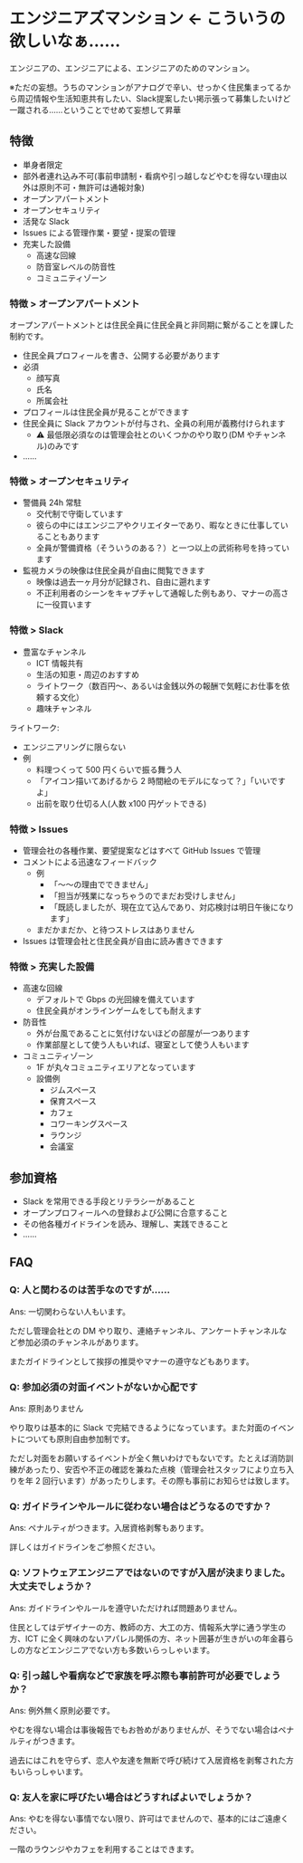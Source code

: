 # エンジニアズマンション ← こういうの欲しいなぁ……
エンジニアの、エンジニアによる、エンジニアのためのマンション。

※ただの妄想。うちのマンションがアナログで辛い、せっかく住民集まってるから周辺情報や生活知恵共有したい、Slack提案したい掲示張って募集したいけど一蹴される……ということでせめて妄想して昇華

## 特徴
- 単身者限定
- 部外者連れ込み不可(事前申請制・看病や引っ越しなどやむを得ない理由以外は原則不可・無許可は通報対象)
- オープンアパートメント
- オープンセキュリティ
- 活発な Slack
- Issues による管理作業・要望・提案の管理
- 充実した設備
  - 高速な回線
  - 防音室レベルの防音性
  - コミュニティゾーン

### 特徴 > オープンアパートメント
オープンアパートメントとは住民全員に住民全員と非同期に繋がることを課した制約です。

- 住民全員プロフィールを書き、公開する必要があります
- 必須
  - 顔写真
  - 氏名
  - 所属会社
- プロフィールは住民全員が見ることができます
- 住民全員に Slack アカウントが付与され、全員の利用が義務付けられます
  - :warning: 最低限必須なのは管理会社とのいくつかのやり取り(DM やチャンネル)のみです
- ……

### 特徴 > オープンセキュリティ
- 警備員 24h 常駐
  - 交代制で守衛しています
  - 彼らの中にはエンジニアやクリエイターであり、暇なときに仕事していることもあります
  - 全員が警備資格（そういうのある？）と一つ以上の武術称号を持っています
- 監視カメラの映像は住民全員が自由に閲覧できます
  - 映像は過去一ヶ月分が記録され、自由に遡れます
  - 不正利用者のシーンをキャプチャして通報した例もあり、マナーの高さに一役買います

### 特徴 > Slack
- 豊富なチャンネル
  - ICT 情報共有
  - 生活の知恵・周辺のおすすめ
  - ライトワーク（数百円～、あるいは金銭以外の報酬で気軽にお仕事を依頼する文化）
  - 趣味チャンネル

ライトワーク:

- エンジニアリングに限らない
- 例
  - 料理つくって 500 円くらいで振る舞う人
  - 「アイコン描いてあげるから 2 時間絵のモデルになって？」「いいですよ」
  - 出前を取り仕切る人(人数 x100 円ゲットできる)

### 特徴 > Issues
- 管理会社の各種作業、要望提案などはすべて GitHub Issues で管理
- コメントによる迅速なフィードバック
  - 例
    - 「～～の理由でできません」
    - 「担当が残業になっちゃうのでまだお受けしません」
    - 「既読しましたが、現在立て込んであり、対応検討は明日午後になります」
  - まだかまだか、と待つストレスはありません
- Issues は管理会社と住民全員が自由に読み書きできます

### 特徴 > 充実した設備
- 高速な回線
  - デフォルトで Gbps の光回線を備えています
  - 住民全員がオンラインゲームをしても耐えます
- 防音性
  - 外が台風であることに気付けないほどの部屋が一つあります
  - 作業部屋として使う人もいれば、寝室として使う人もいます
- コミュニティゾーン
  - 1F が丸々コミュニティエリアとなっています
  - 設備例
    - ジムスペース
    - 保育スペース
    - カフェ
    - コワーキングスペース
    - ラウンジ
    - 会議室

## 参加資格
- Slack を常用できる手段とリテラシーがあること
- オープンプロフィールへの登録および公開に合意すること
- その他各種ガイドラインを読み、理解し、実践できること
- ……

## FAQ

### Q: 人と関わるのは苦手なのですが……
Ans: 一切関わらない人もいます。

ただし管理会社との DM やり取り、連絡チャンネル、アンケートチャンネルなど参加必須のチャンネルがあります。

またガイドラインとして挨拶の推奨やマナーの遵守などもあります。

### Q: 参加必須の対面イベントがないか心配です
Ans: 原則ありません

やり取りは基本的に Slack で完結できるようになっています。また対面のイベントについても原則自由参加制です。

ただし対面をお願いするイベントが全く無いわけでもないです。たとえば消防訓練があったり、安否や不正の確認を兼ねた点検（管理会社スタッフにより立ち入りを年 2 回行います）があったりします。その際も事前にお知らせは致します。

### Q: ガイドラインやルールに従わない場合はどうなるのですか？
Ans: ペナルティがつきます。入居資格剥奪もあります。

詳しくはガイドラインをご参照ください。

### Q: ソフトウェアエンジニアではないのですが入居が決まりました。大丈夫でしょうか？
Ans: ガイドラインやルールを遵守いただければ問題ありません。

住民としてはデザイナーの方、教師の方、大工の方、情報系大学に通う学生の方、ICT に全く興味のないアパレル関係の方、ネット囲碁が生きがいの年金暮らしの方などエンジニアでない方も多数いらっしゃいます。

### Q: 引っ越しや看病などで家族を呼ぶ際も事前許可が必要でしょうか？
Ans: 例外無く原則必要です。

やむを得ない場合は事後報告でもお咎めがありませんが、そうでない場合はペナルティがつきます。

過去にはこれを守らず、恋人や友達を無断で呼び続けて入居資格を剥奪された方もいらっしゃいます。

### Q: 友人を家に呼びたい場合はどうすればよいでしょうか？
Ans: やむを得ない事情でない限り、許可はでませんので、基本的にはご遠慮ください。

一階のラウンジやカフェを利用することはできます。
